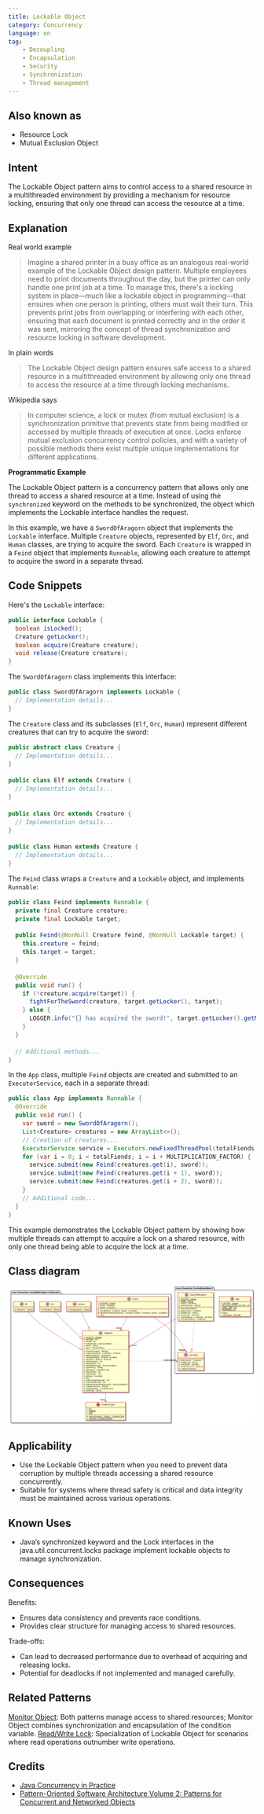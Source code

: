 ```yaml
---
title: Lockable Object
category: Concurrency
language: en
tag:
    - Decoupling
    - Encapsulation
    - Security
    - Synchronization
    - Thread management
---
```


## Also known as

* Resource Lock
* Mutual Exclusion Object

## Intent

The Lockable Object pattern aims to control access to a shared resource in a multithreaded environment by providing a mechanism for resource locking, ensuring that only one thread can access the resource at a time.

## Explanation

Real world example

> Imagine a shared printer in a busy office as an analogous real-world example of the Lockable Object design pattern. Multiple employees need to print documents throughout the day, but the printer can only handle one print job at a time. To manage this, there's a locking system in place—much like a lockable object in programming—that ensures when one person is printing, others must wait their turn. This prevents print jobs from overlapping or interfering with each other, ensuring that each document is printed correctly and in the order it was sent, mirroring the concept of thread synchronization and resource locking in software development.

In plain words

> The Lockable Object design pattern ensures safe access to a shared resource in a multithreaded environment by allowing only one thread to access the resource at a time through locking mechanisms.

Wikipedia says

> In computer science, a lock or mutex (from mutual exclusion) is a synchronization primitive that prevents state from being modified or accessed by multiple threads of execution at once. Locks enforce mutual exclusion concurrency control policies, and with a variety of possible methods there exist multiple unique implementations for different applications.

**Programmatic Example**

The Lockable Object pattern is a concurrency pattern that allows only one thread to access a shared resource at a time. Instead of using the `synchronized` keyword on the methods to be synchronized, the object which implements the Lockable interface handles the request.

In this example, we have a `SwordOfAragorn` object that implements the `Lockable` interface. Multiple `Creature` objects, represented by `Elf`, `Orc`, and `Human` classes, are trying to acquire the sword. Each `Creature` is wrapped in a `Feind` object that implements `Runnable`, allowing each creature to attempt to acquire the sword in a separate thread.

## Code Snippets

Here's the `Lockable` interface:

```java
public interface Lockable {
  boolean isLocked();
  Creature getLocker();
  boolean acquire(Creature creature);
  void release(Creature creature);
}
```

The `SwordOfAragorn` class implements this interface:

```java
public class SwordOfAragorn implements Lockable {
  // Implementation details...
}
```

The `Creature` class and its subclasses (`Elf`, `Orc`, `Human`) represent different creatures that can try to acquire the sword:

```java
public abstract class Creature {
  // Implementation details...
}

public class Elf extends Creature {
  // Implementation details...
}

public class Orc extends Creature {
  // Implementation details...
}

public class Human extends Creature {
  // Implementation details...
}
```

The `Feind` class wraps a `Creature` and a `Lockable` object, and implements `Runnable`:

```java
public class Feind implements Runnable {
  private final Creature creature;
  private final Lockable target;

  public Feind(@NonNull Creature feind, @NonNull Lockable target) {
    this.creature = feind;
    this.target = target;
  }

  @Override
  public void run() {
    if (!creature.acquire(target)) {
      fightForTheSword(creature, target.getLocker(), target);
    } else {
      LOGGER.info("{} has acquired the sword!", target.getLocker().getName());
    }
  }

  // Additional methods...
}
```

In the `App` class, multiple `Feind` objects are created and submitted to an `ExecutorService`, each in a separate thread:

```java
public class App implements Runnable {
  @Override
  public void run() {
    var sword = new SwordOfAragorn();
    List<Creature> creatures = new ArrayList<>();
    // Creation of creatures...
    ExecutorService service = Executors.newFixedThreadPool(totalFiends);
    for (var i = 0; i < totalFiends; i = i + MULTIPLICATION_FACTOR) {
      service.submit(new Feind(creatures.get(i), sword));
      service.submit(new Feind(creatures.get(i + 1), sword));
      service.submit(new Feind(creatures.get(i + 2), sword));
    }
    // Additional code...
  }
}
```

This example demonstrates the Lockable Object pattern by showing how multiple threads can attempt to acquire a lock on a shared resource, with only one thread being able to acquire the lock at a time.

## Class diagram

![Lockable Object](./etc/lockable-object.urm.png "Lockable Object class diagram")

## Applicability

* Use the Lockable Object pattern when you need to prevent data corruption by multiple threads accessing a shared resource concurrently.
* Suitable for systems where thread safety is critical and data integrity must be maintained across various operations.

## Known Uses

* Java’s synchronized keyword and the Lock interfaces in the java.util.concurrent.locks package implement lockable objects to manage synchronization.

## Consequences

Benefits:

* Ensures data consistency and prevents race conditions.
* Provides clear structure for managing access to shared resources.

Trade-offs:

* Can lead to decreased performance due to overhead of acquiring and releasing locks.
* Potential for deadlocks if not implemented and managed carefully.

## Related Patterns

[Monitor Object](https://java-design-patterns.com/patterns/monitor/): Both patterns manage access to shared resources; Monitor Object combines synchronization and encapsulation of the condition variable.
[Read/Write Lock](https://java-design-patterns.com/patterns/reader-writer-lock/): Specialization of Lockable Object for scenarios where read operations outnumber write operations.

## Credits

* [Java Concurrency in Practice](https://amzn.to/4aRMruW)
* [Pattern-Oriented Software Architecture Volume 2: Patterns for Concurrent and Networked Objects](https://amzn.to/3UgC24V)
